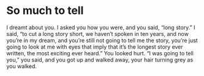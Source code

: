 So much to tell==============



I dreamt about you. I asked you how you were, and you said, “long story.” I said, “to cut a long story short, we haven’t spoken in ten years, and now you’re in my dream, and you’re still not going to tell me the story, you’re just going to look at me with eyes that imply that it’s the longest story ever written, the most exciting ever heard.” You looked hurt. “I was going to tell you,” you said, and you got up and walked away, your hair turning grey as you walked.